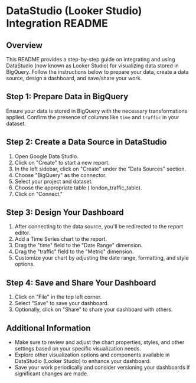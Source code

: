 # DataStudio (Looker Studio) Integration README

## Overview

This README provides a step-by-step guide on integrating and using DataStudio (now known as Looker Studio) for visualizing data stored in BigQuery. Follow the instructions below to prepare your data, create a data source, design a dashboard, and save/share your work.

## Step 1: Prepare Data in BigQuery

Ensure your data is stored in BigQuery with the necessary transformations applied. Confirm the presence of columns like `time` and `traffic` in your dataset.

## Step 2: Create a Data Source in DataStudio

1. Open Google Data Studio.
2. Click on "Create" to start a new report.
3. In the left sidebar, click on "Create" under the "Data Sources" section.
4. Choose "BigQuery" as the connector.
5. Select your project and dataset.
6. Choose the appropriate table ( london_traffic_table).
7. Click on "Connect."

## Step 3: Design Your Dashboard

1. After connecting to the data source, you'll be redirected to the report editor.
2. Add a Time Series chart to the report.
3. Drag the "time" field to the "Date Range" dimension.
4. Drag the "traffic" field to the "Metric" dimension.
5. Customize your chart by adjusting the date range, formatting, and style options.

## Step 4: Save and Share Your Dashboard

1. Click on "File" in the top left corner.
2. Select "Save" to save your dashboard.
3. Optionally, click on "Share" to share your dashboard with others.

## Additional Information

- Make sure to review and adjust the chart properties, styles, and other settings based on your specific visualization needs.
- Explore other visualization options and components available in DataStudio (Looker Studio) to enhance your dashboard.
- Save your work periodically and consider versioning your dashboards if significant changes are made.
